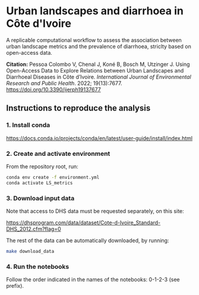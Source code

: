 # Urban landscapes and diarrhoea in Côte d'Ivoire

A replicable computational workflow to assess the association between urban landscape metrics and the prevalence of diarrhoea, striclty based on open-access data.

**Citation:** Pessoa Colombo V, Chenal J, Koné B, Bosch M, Utzinger J. Using Open-Access Data to Explore Relations between Urban Landscapes and Diarrhoeal Diseases in Côte d’Ivoire. *International Journal of Environmental Research and Public Health*. 2022; 19(13):7677. https://doi.org/10.3390/ijerph19137677

## Instructions to reproduce the analysis

### 1. Install conda

https://docs.conda.io/projects/conda/en/latest/user-guide/install/index.html

### 2. Create and activate environment

From the repository root, run:

```bash
conda env create -f environment.yml
conda activate LS_metrics
```

### 3. Download input data

Note that access to DHS data must be requested separately, on this site:

https://dhsprogram.com/data/dataset/Cote-d-Ivoire_Standard-DHS_2012.cfm?flag=0

The rest of the data can be automatically downloaded, by running:

```bash
make download_data
```

### 4. Run the notebooks

Follow the order indicated in the names of the notebooks: 0-1-2-3 (see prefix).